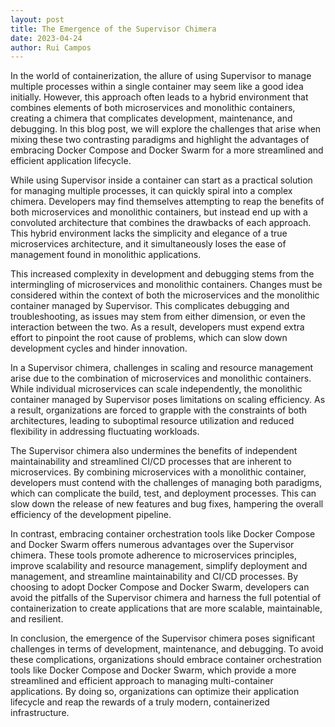```yaml
---
layout: post
title: The Emergence of the Supervisor Chimera
date: 2023-04-24
author: Rui Campos
---
```




In the world of containerization, the allure of using Supervisor to manage multiple processes within a single container may seem like a good idea initially. However, this approach often leads to a hybrid environment that combines elements of both microservices and monolithic containers, creating a chimera that complicates development, maintenance, and debugging. In this blog post, we will explore the challenges that arise when mixing these two contrasting paradigms and highlight the advantages of embracing Docker Compose and Docker Swarm for a more streamlined and efficient application lifecycle.

While using Supervisor inside a container can start as a practical solution for managing multiple processes, it can quickly spiral into a complex chimera. Developers may find themselves attempting to reap the benefits of both microservices and monolithic containers, but instead end up with a convoluted architecture that combines the drawbacks of each approach. This hybrid environment lacks the simplicity and elegance of a true microservices architecture, and it simultaneously loses the ease of management found in monolithic applications.

This increased complexity in development and debugging stems from the intermingling of microservices and monolithic containers. Changes must be considered within the context of both the microservices and the monolithic container managed by Supervisor. This complicates debugging and troubleshooting, as issues may stem from either dimension, or even the interaction between the two. As a result, developers must expend extra effort to pinpoint the root cause of problems, which can slow down development cycles and hinder innovation.

In a Supervisor chimera, challenges in scaling and resource management arise due to the combination of microservices and monolithic containers. While individual microservices can scale independently, the monolithic container managed by Supervisor poses limitations on scaling efficiency. As a result, organizations are forced to grapple with the constraints of both architectures, leading to suboptimal resource utilization and reduced flexibility in addressing fluctuating workloads.

The Supervisor chimera also undermines the benefits of independent maintainability and streamlined CI/CD processes that are inherent to microservices. By combining microservices with a monolithic container, developers must contend with the challenges of managing both paradigms, which can complicate the build, test, and deployment processes. This can slow down the release of new features and bug fixes, hampering the overall efficiency of the development pipeline.

In contrast, embracing container orchestration tools like Docker Compose and Docker Swarm offers numerous advantages over the Supervisor chimera. These tools promote adherence to microservices principles, improve scalability and resource management, simplify deployment and management, and streamline maintainability and CI/CD processes. By choosing to adopt Docker Compose and Docker Swarm, developers can avoid the pitfalls of the Supervisor chimera and harness the full potential of containerization to create applications that are more scalable, maintainable, and resilient.

In conclusion, the emergence of the Supervisor chimera poses significant challenges in terms of development, maintenance, and debugging. To avoid these complications, organizations should embrace container orchestration tools like Docker Compose and Docker Swarm, which provide a more streamlined and efficient approach to managing multi-container applications. By doing so, organizations can optimize their application lifecycle and reap the rewards of a truly modern, containerized infrastructure.




